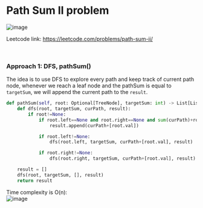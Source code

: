 # Path Sum II problem
![image](https://user-images.githubusercontent.com/25105806/141027556-c36b95c9-a4fb-4c0e-a249-259d9b886e16.png)

Leetcode link: https://leetcode.com/problems/path-sum-ii/

<br />

### Approach 1: DFS, pathSum()
The idea is to use DFS to explore every path and keep track of current path node, whenever we reach a leaf node and the pathSum is equal to `targetSum`, we will append the current path to the `result`.

```python
def pathSum(self, root: Optional[TreeNode], targetSum: int) -> List[List[int]]:
    def dfs(root, targetSum, curPath, result):
        if root!=None:
            if root.left==None and root.right==None and sum(curPath)+root.val==targetSum:
                result.append(curPath+[root.val])

            if root.left!=None:
                dfs(root.left, targetSum, curPath+[root.val], result)

            if root.right!=None:
                dfs(root.right, targetSum, curPath+[root.val], result)

    result = []
    dfs(root, targetSum, [], result)
    return result
```

Time complexity is O(n):\
![image](https://user-images.githubusercontent.com/25105806/141027786-79b6b5b9-0e17-4e87-9660-d27b9ce9ee27.png)
